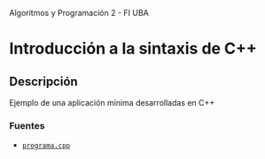 Algoritmos y Programación 2 - FI UBA

# Introducción a la sintaxis de C++

## Descripción

Ejemplo de una aplicación mínima desarrolladas en C++ 

### Fuentes

 * [`programa.cpp`](../Adivinanza/src/programa.cpp)


